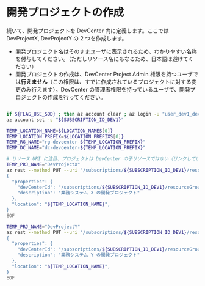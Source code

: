 # 開発プロジェクトの作成

続いて、開発プロジェクトを DevCenter 内に定義します。ここでは DevProjectX, DevProjectY の 2 つを作成します。

- 開発プロジェクト名はそのままユーザに表示されるため、わかりやすい名称を付与してください。（ただしリソース名にもなるため、日本語は避けてください）
- 開発プロジェクトの作成は、DevCenter Project Admin 権限を持つユーザでは**行えません**（この権限は、すでに作成されているプロジェクトに対する変更のみ行えます）。DevCenter の管理者権限を持っているユーザで、開発プロジェクトの作成を行ってください。

```bash

if ${FLAG_USE_SOD} ; then az account clear ; az login -u "user_dev1_dev@${PRIMARY_DOMAIN_NAME}" -p "${ADMIN_PASSWORD}" ; fi
az account set -s "${SUBSCRIPTION_ID_DEV1}"

TEMP_LOCATION_NAME=${LOCATION_NAMES[0]}
TEMP_LOCATION_PREFIX=${LOCATION_PREFIXS[0]}
TEMP_RG_NAME="rg-devcenter-${TEMP_LOCATION_PREFIX}"
TEMP_DC_NAME="dc-devcenter-${TEMP_LOCATION_PREFIX}"

# リソース URI に注目、プロジェクトは DevCenter の子リソースではない（リンクしているだけで独立リソース）
TEMP_PRJ_NAME="DevProjectX"
az rest --method PUT --uri "/subscriptions/${SUBSCRIPTION_ID_DEV1}/resourceGroups/${TEMP_RG_NAME}/providers/Microsoft.DevCenter/projects/${TEMP_PRJ_NAME}?api-version=2023-04-01" --body @- <<EOF
{
  "properties": {
    "devCenterId": "/subscriptions/${SUBSCRIPTION_ID_DEV1}/resourceGroups/${TEMP_RG_NAME}/providers/Microsoft.DevCenter/devcenters/${TEMP_DC_NAME}",
    "description": "業務システム X の開発プロジェクト"
  },
  "location": "${TEMP_LOCATION_NAME}",
}
EOF

TEMP_PRJ_NAME="DevProjectY"
az rest --method PUT --uri "/subscriptions/${SUBSCRIPTION_ID_DEV1}/resourceGroups/${TEMP_RG_NAME}/providers/Microsoft.DevCenter/projects/${TEMP_PRJ_NAME}?api-version=2023-04-01" --body @- <<EOF
{
  "properties": {
    "devCenterId": "/subscriptions/${SUBSCRIPTION_ID_DEV1}/resourceGroups/${TEMP_RG_NAME}/providers/Microsoft.DevCenter/devcenters/${TEMP_DC_NAME}",
    "description": "業務システム Y の開発プロジェクト"
  },
  "location": "${TEMP_LOCATION_NAME}",
}
EOF

```
